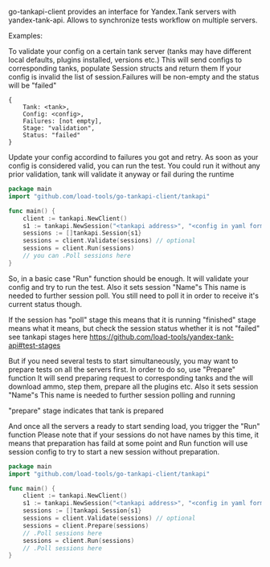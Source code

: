 go-tankapi-client provides an interface for Yandex.Tank servers with yandex-tank-api.
Allows to synchronize tests workflow on multiple servers.

Examples:

To validate your config on a certain tank server (tanks may have different local defaults, plugins installed, versions etc.) 
This will send configs to corresponding tanks, populate Session structs and return them
If your config is invalid the list of session.Failures will be non-empty and the status will be "failed"
```
{
    Tank: <tank>,
    Config: <config>,
    Failures: [not empty],
    Stage: "validation",
    Status: "failed"
}
```
Update your config accordind to failures you got and retry.
As soon as your config is considered valid, you can run the test.
You could run it without any prior validation, tank will validate it anyway or fail during the runtime

```go
package main
import "github.com/load-tools/go-tankapi-client/tankapi"

func main() {
	client := tankapi.NewClient()
	s1 := tankapi.NewSession("<tankapi address>", "<config in yaml format>")
	sessions := []tankapi.Session{s1}
	sessions = client.Validate(sessions) // optional
	sessions = client.Run(sessions)
	// you can .Poll sessions here
}
```

So, in a basic case "Run" function should be enough.
It will validate your config and try to run the test.
Also it sets session "Name"s
This name is needed to further session poll.
You still need to poll it in order to receive it's current status though.

If the session has "poll" stage this means that it is running
"finished" stage means what it means, but check the session status whether it is not "failed"
see tankapi stages here https://github.com/load-tools/yandex-tank-api#test-stages

But if you need several tests to start simultaneously, you may want to prepare tests on all the servers first.
In order to do so, use "Prepare" function
It will send preparing request to corresponding tanks and the will download ammo, step them, prepare all the plugins etc.
Also it sets session "Name"s
This name is needed to further session polling and running

"prepare" stage indicates that tank is prepared 

And once all the servers a ready to start sending load, you trigger the "Run" function
Please note that if your sessions do not have names by this time, it means that preparation has faild at some point and Run function will use session config to try to start a new session without preparation. 
```go
package main
import "github.com/load-tools/go-tankapi-client/tankapi"

func main() {
	client := tankapi.NewClient()
	s1 := tankapi.NewSession("<tankapi address>", "<config in yaml format>")
	sessions := []tankapi.Session{s1}
	sessions = client.Validate(sessions) // optional 
	sessions = client.Prepare(sessions) 
	// .Poll sessions here 
	sessions = client.Run(sessions) 
	// .Poll sessions here
}
```